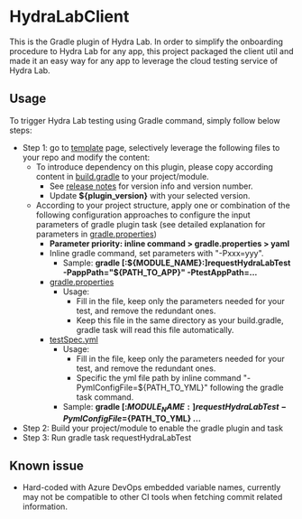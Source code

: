 # HydraLabClient
This is the Gradle plugin of Hydra Lab.
In order to simplify the onboarding procedure to Hydra Lab for any app, this project packaged the client util and made it an easy way for any app to leverage the cloud testing service of Hydra Lab.


## Usage
To trigger Hydra Lab testing using Gradle command, simply follow below steps:
- Step 1: go to [template](https://github.com/microsoft/HydraLab/tree/main/gradle_plugin/template) page, selectively leverage the following files to your repo and modify the content:
    - To introduce dependency on this plugin, please copy according content in [build.gradle](https://github.com/microsoft/HydraLab/tree/main/gradle_plugin/template/build.gradle) to your project/module.
      - See [release notes](https://github.com/microsoft/HydraLab/wiki/Release-Notes) for version info and version number.
      - Update **${plugin_version}** with your selected version.
    - According to your project structure, apply one or combination of the following configuration approaches to configure the input parameters of gradle plugin task (see detailed explanation for parameters in [gradle.properties](https://github.com/microsoft/HydraLab/tree/main/gradle_plugin/template/gradle.properties))
      - **Parameter priority: inline command > gradle.properties > yaml**
      - Inline gradle command, set parameters with "-Pxxx=yyy".
        - Sample: **gradle [:${MODULE_NAME}:]requestHydraLabTest -PappPath="${PATH_TO_APP}" -PtestAppPath=...**
      - [gradle.properties](https://github.com/microsoft/HydraLab/tree/main/gradle_plugin/template/gradle.properties)
        - Usage: 
          - Fill in the file, keep only the parameters needed for your test, and remove the redundant ones.
          - Keep this file in the same directory as your build.gradle, gradle task will read this file automatically.
      - [testSpec.yml](https://github.com/microsoft/HydraLab/tree/main/gradle_plugin/template/testSpec.yml)
        - Usage:
          - Fill in the file, keep only the parameters needed for your test, and remove the redundant ones.
          - Specific the yml file path by inline command "-PymlConfigFile=${PATH_TO_YML}" following the gradle task command.
        - Sample: **gradle [:${MODULE_NAME}:]requestHydraLabTest -PymlConfigFile=${PATH_TO_YML} ...**
- Step 2: Build your project/module to enable the gradle plugin and task
- Step 3: Run gradle task requestHydraLabTest

## Known issue
- Hard-coded with Azure DevOps embedded variable names, currently may not be compatible to other CI tools when fetching commit related information.
